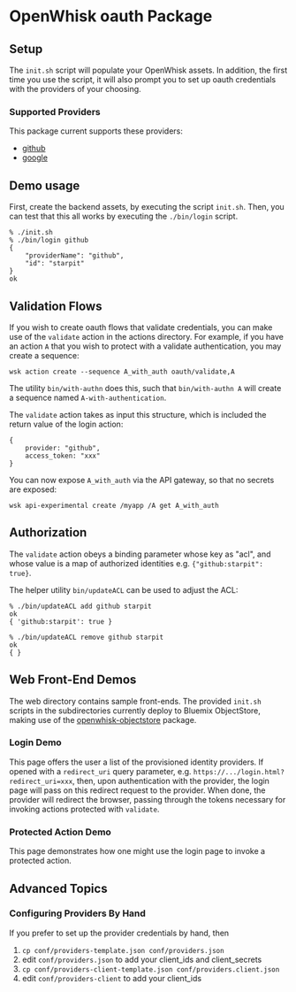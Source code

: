 # OpenWhisk oauth Package

## Setup

The `init.sh` script will populate your OpenWhisk assets. In addition,
the first time you use the script, it will also prompt you to set up
oauth credentials with the providers of your choosing.

### Supported Providers

This package current supports these providers:

   - [github](https://github.com/settings/developers)
   - [google](https://console.developers.google.com/apis/credentials)

## Demo usage

First, create the backend assets, by executing the script
`init.sh`. Then, you can test that this all works by executing the
`./bin/login` script.

```
% ./init.sh
% ./bin/login github
{
    "providerName": "github",
    "id": "starpit"
}
ok
```

## Validation Flows

If you wish to create oauth flows that validate credentials, you can
make use of the `validate` action in the actions directory. For
example, if you have an action `A` that you wish to protect with a
validate authentication, you may create a sequence:

```
wsk action create --sequence A_with_auth oauth/validate,A
```

The utility `bin/with-authn` does this, such that `bin/with-authn A`
will create a sequence named `A-with-authentication`. 

The `validate` action takes as input this structure, which is included
the return value of the login action:

```
{
	provider: "github",
	access_token: "xxx"
}
```

You can now expose `A_with_auth` via the API gateway, so that no
secrets are exposed:

```
wsk api-experimental create /myapp /A get A_with_auth
```


## Authorization

The `validate` action obeys a binding parameter whose key as "acl",
and whose value is a map of authorized identities
e.g. `{"github:starpit": true}`.

The helper utility `bin/updateACL` can be used to adjust the ACL:

```
% ./bin/updateACL add github starpit
ok
{ 'github:starpit': true }

% ./bin/updateACL remove github starpit
ok
{ }
```


## Web Front-End Demos

The web directory contains sample front-ends.  The provided `init.sh`
scripts in the subdirectories currently deploy to Bluemix ObjectStore,
making use of
the
[openwhisk-objectstore](https://github.com/starpit/openwhisk-objectstore) package.

### Login Demo

This page offers the user a list of the provisioned identity
providers. If opened with a `redirect_uri` query parameter,
e.g. `https://.../login.html?redirect_uri=xxx`, then, upon
authentication with the provider, the login page will pass on this
redirect request to the provider. When done, the provider will
redirect the browser, passing through the tokens necessary for
invoking actions protected with `validate`.

### Protected Action Demo

This page demonstrates how one might use the login page to invoke a
protected action.


## Advanced Topics

### Configuring Providers By Hand

If you prefer to set up the provider credentials by hand, then
   1. `cp conf/providers-template.json conf/providers.json`
   2. edit `conf/providers.json` to add your client_ids and client_secrets
   3. `cp conf/providers-client-template.json conf/providers.client.json`
   4. edit `conf/providers-client` to add your client_ids
